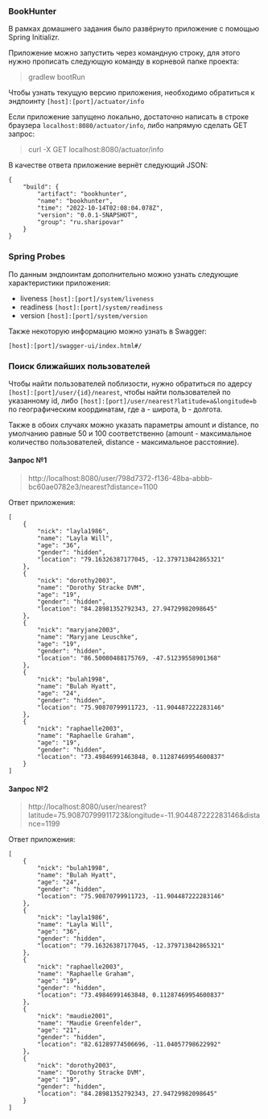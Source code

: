 ### BookHunter

В рамках домашнего задания было развёрнуто приложение с помощью Spring Initializr.

Приложение можно запустить через командную строку, для этого нужно прописать следующую команду в корневой папке проекта:

> gradlew bootRun

Чтобы узнать текущую версию приложения, необходимо обратиться к эндпоинту ```[host]:[port]/actuator/info```

Если приложение запущено локально, достаточно написать в строке браузера ```localhost:8080/actuator/info```, либо
напрямую сделать GET запрос:

> curl -X GET localhost:8080/actuator/info

В качестве ответа приложение вернёт следующий JSON:

```
{
    "build": {
        "artifact": "bookhunter",
        "name": "bookhunter",
        "time": "2022-10-14T02:08:04.078Z",
        "version": "0.0.1-SNAPSHOT",
        "group": "ru.sharipovar"
    }
}
```

### Spring Probes

По данным эндпоинтам дополнительно можно узнать следующие характеристики приложения:

* liveness ```[host]:[port]/system/liveness```
* readiness ```[host]:[port]/system/readiness```
* version ```[host]:[port]/system/version```

Также некоторую информацию можно узнать в Swagger:

```[host]:[port]/swagger-ui/index.html#/```

### Поиск ближайших пользователей

Чтобы найти пользователей поблизости, нужно обратиться по адерсу
```[host]:[port]/user/{id}/nearest```, чтобы найти пользователей по указанному id, либо ```[host]:[port]/user/nearest?latitude=a&longitude=b``` по географическим координатам, где a - широта, b - долгота.

Также в обоих случаях можно указать параметры amount и distance, по умолчанию равные 50 и 100 соответственно (amount - максимальное количество пользователей, distance - максимальное расстояние). 

#### Запрос №1
> http://localhost:8080/user/798d7372-f136-48ba-abbb-bc60ae0782e3/nearest?distance=1100

Ответ приложения:

```
[
    {
        "nick": "layla1986",
        "name": "Layla Will",
        "age": "36",
        "gender": "hidden",
        "location": "79.16326387177045, -12.379713842865321"
    },
    {
        "nick": "dorothy2003",
        "name": "Dorothy Stracke DVM",
        "age": "19",
        "gender": "hidden",
        "location": "84.28981352792343, 27.94729982098645"
    },
    {
        "nick": "maryjane2003",
        "name": "Maryjane Leuschke",
        "age": "19",
        "gender": "hidden",
        "location": "86.50080488175769, -47.51239558901368"
    },
    {
        "nick": "bulah1998",
        "name": "Bulah Hyatt",
        "age": "24",
        "gender": "hidden",
        "location": "75.90870799911723, -11.904487222283146"
    },
    {
        "nick": "raphaelle2003",
        "name": "Raphaelle Graham",
        "age": "19",
        "gender": "hidden",
        "location": "73.49846991463848, 0.11287469954600837"
    }
]
```

#### Запрос №2

> http://localhost:8080/user/nearest?latitude=75.90870799911723&longitude=-11.904487222283146&distance=1199

Ответ приложения:

```
[
    {
        "nick": "bulah1998",
        "name": "Bulah Hyatt",
        "age": "24",
        "gender": "hidden",
        "location": "75.90870799911723, -11.904487222283146"
    },
    {
        "nick": "layla1986",
        "name": "Layla Will",
        "age": "36",
        "gender": "hidden",
        "location": "79.16326387177045, -12.379713842865321"
    },
    {
        "nick": "raphaelle2003",
        "name": "Raphaelle Graham",
        "age": "19",
        "gender": "hidden",
        "location": "73.49846991463848, 0.11287469954600837"
    },
    {
        "nick": "maudie2001",
        "name": "Maudie Greenfelder",
        "age": "21",
        "gender": "hidden",
        "location": "82.61289774506696, -11.04057798622992"
    },
    {
        "nick": "dorothy2003",
        "name": "Dorothy Stracke DVM",
        "age": "19",
        "gender": "hidden",
        "location": "84.28981352792343, 27.94729982098645"
    }
]
```